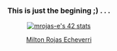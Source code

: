 <div align="center"> 

### This is just the begining ;)  . . . 
[![mrojas-e's 42 stats](https://badge42.vercel.app/api/v2/cl8zseson00060gl6iupkaftb/stats?cursusId=21&coalitionId=158)](https://github.com/JaeSeoKim/badge42)

<div class="badge-base LI-profile-badge" data-locale="en_US" data-size="medium" data-theme="dark" data-type="VERTICAL" data-vanity="milton-rojas-echeverri-45a12b256" data-version="v1"><a class="badge-base__link LI-simple-link" href="https://de.linkedin.com/in/milton-rojas-echeverri-45a12b256?trk=profile-badge">Milton Rojas Echeverri</a></div>
              

</div>
<!--
**Pyr-0/Pyr-0** is a ✨ _special_ ✨ repository because its `README.md` (this file) appears on your GitHub profile.

Here are some ideas to get you started:

- 🔭 I’m currently working on ...
- 🌱 I’m currently learning ...
- 👯 I’m looking to collaborate on ...
- 🤔 I’m looking for help with ...
- 💬 Ask me about ...
- 📫 How to reach me: ...
- 😄 Pronouns: ...
- ⚡ Fun fact: ...
-->
